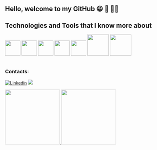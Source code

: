 
## Hello, welcome to my GitHub 😀 🖖 🧑‍💻


## Technologies and Tools that I know more about

<img src="https://cdn.jsdelivr.net/gh/devicons/devicon/icons/git/git-original-wordmark.svg" width="50" height="50" /> <img src="https://cdn.jsdelivr.net/gh/devicons/devicon/icons/html5/html5-plain-wordmark.svg" width="50" height="50" /> <img src="https://cdn.jsdelivr.net/gh/devicons/devicon/icons/java/java-original-wordmark.svg" width="50" height="50"/> <img src="https://cdn.jsdelivr.net/gh/devicons/devicon/icons/css3/css3-plain-wordmark.svg" width="50" height="50" /> <img src="https://cdn.jsdelivr.net/gh/devicons/devicon/icons/selenium/selenium-original.svg" width="50" height="50" /> <img src="https://cdn.jsdelivr.net/gh/devicons/devicon/icons/mysql/mysql-original-wordmark.svg" width="70" height="70"/>
<img src="https://cdn.jsdelivr.net/gh/devicons/devicon/icons/jenkins/jenkins-original.svg" width="70" height="70" />
#       
          


### Contacts:
[![Linkedin](https://img.shields.io/badge/LinkedIn-0077B5?style=for-the-badge&logo=linkedin&logoColor=white)](https://www.linkedin.com/in/leandro-souza-67015b56/)
<a href = "mailto:contato@leandro"><img src="https://img.shields.io/badge/Gmail-D14836?style=for-the-badge&logo=gmail&logoColor=white" target="_blank"></a>
          

<div>
<a href="https://github.com/leandrosouza10">
<img height="180em" src="https://github-readme-stats.vercel.app/api/top-langs/?username=leandrosouza10&layout=compact&langs_count=7&theme=dracula"/>
<img height="180em" src="https://github-readme-stats.vercel.app/api?username=leandrosouza10&show_icons=true&theme=dracula&include_all_commits=true&count_private=true"/>
</div>


          
  
  



          
          
           


          






